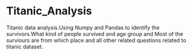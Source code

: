 # Titanic_Analysis
Titanic data analysis.Using Numpy and Pandas to identify the survivors.What kind of people survived and age group and Most of the surviours are from which place and all other related questions related to titanic dataset.
